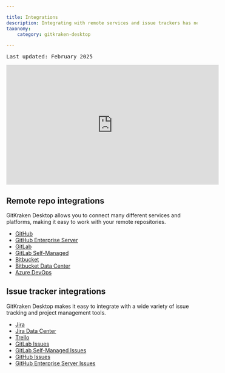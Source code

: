 ```yaml
---

title: Integrations
description: Integrating with remote services and issue trackers has never been easier.
taxonomy:
    category: gitkraken-desktop

---
```


<kbd>Last updated: February 2025</kbd>

<div class='embed-container embed-container--16-9'>
    <iframe width='560' height='315' src='https://www.youtube.com/embed/bR4pBzXPuIs?rel=0&vq=hd1080' frameborder='0' allowfullscreen></iframe>
</div>

## Remote repo integrations

GitKraken Desktop allows you to connect many different services and platforms, making it easy to work with your remote repositories. 

- [GitHub](/gitkraken-desktop/github-gitkraken-desktop/)
- [GitHub Enterprise Server](/gitkraken-desktop/github-enterprise/)
- [GitLab](/gitkraken-desktop/gitlab-gitkraken-desktop/)
- [GitLab Self-Managed](/gitkraken-desktop/gitlab-self-hosted/)
- [Bitbucket](/gitkraken-desktop/bitbucket)
- [Bitbucket Data Center](/gitkraken-desktop/bitbucket-data-center/)
- [Azure DevOps](/gitkraken-desktop/azure-devops/)

## Issue tracker integrations

GitKraken Desktop makes it easy to integrate with a wide variety of issue tracking and project management tools.

- [Jira](/gitkraken-desktop/jira/)
- [Jira Data Center](/gitkraken-desktop/jira-data-center/)
- [Trello](/gitkraken-desktop/trello/)
- [GitLab Issues](/gitkraken-desktop/gitlab-issues/)
- [GitLab Self-Managed Issues](/gitkraken-desktop/gitlab-self-managed-issues/)
- [GitHub Issues](/gitkraken-desktop/github-issues/)
- [GitHub Enterprise Server Issues](/gitkraken-desktop/github-enterprise-issues/)